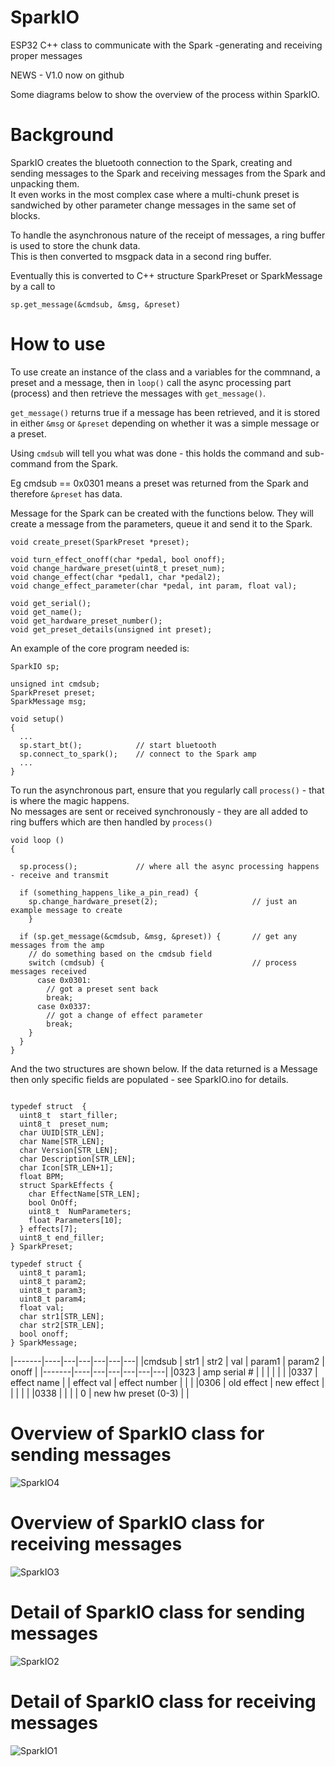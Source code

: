 # SparkIO   

ESP32 C++ class to communicate with the Spark -generating and receiving proper messages   

NEWS  - V1.0 now on github

Some diagrams below to show the overview of the process within SparkIO.   


# Background   

SparkIO creates the bluetooth connection to the Spark, creating and sending messages to the Spark and receiving messages from the Spark and unpacking them.   
It even works in the most complex case where a multi-chunk preset is sandwiched by other parameter change messages in the same set of blocks.   

To handle the asynchronous nature of the receipt of messages, a ring buffer is used to store the chunk data.  
This is then converted to msgpack data in a second ring buffer.  

Eventually this is converted to C++ structure SparkPreset or SparkMessage by a call to 

```
sp.get_message(&cmdsub, &msg, &preset)
```

# How to use   

To use create an instance of the class and a variables for the commnand, a preset and a message, then in ```loop()``` call the async processing part (process) and then retrieve the messages with ```get_message()```.    

```get_message()``` returns true if a message has been retrieved, and it is stored in either ```&msg``` or ```&preset``` depending on whether it was a simple message or a preset.   

Using ```cmdsub``` will tell you what was done - this holds the command and sub-command from the Spark.  

Eg cmdsub == 0x0301 means a preset was returned from the Spark and therefore ```&preset``` has data.  

Message for the Spark can be created with the functions below. They will create a message from the parameters, queue it and send it to the Spark.   

```
void create_preset(SparkPreset *preset);

void turn_effect_onoff(char *pedal, bool onoff);
void change_hardware_preset(uint8_t preset_num);
void change_effect(char *pedal1, char *pedal2);
void change_effect_parameter(char *pedal, int param, float val);

void get_serial();
void get_name();
void get_hardware_preset_number();
void get_preset_details(unsigned int preset);
```

An example of the core program needed is:

``` 
SparkIO sp;

unsigned int cmdsub;
SparkPreset preset;
SparkMessage msg;

void setup() 
{
  ...
  sp.start_bt();            // start bluetooth
  sp.connect_to_spark();    // connect to the Spark amp
  ...
}

```

To run the asynchronous part, ensure that you regularly call ```process()``` - that is where the magic happens.   
No messages are sent or received synchronously - they are all added to ring buffers which are then handled by ```process()```   

```  
void loop ()
{

  sp.process();             // where all the async processing happens - receive and transmit

  if (something_happens_like_a_pin_read) {
    sp.change_hardware_preset(2);                     // just an example message to create
    }

  if (sp.get_message(&cmdsub, &msg, &preset)) {       // get any messages from the amp
    // do something based on the cmdsub field
    switch (cmdsub) {                                 // process messages received
      case 0x0301:                                    
        // got a preset sent back
        break;
      case 0x0337:
        // got a change of effect parameter
        break;
    }
  }
}

```
And the two structures are shown below.  If the data returned is a Message then only specific fields are populated - see SparkIO.ino for details.

```

typedef struct  {
  uint8_t  start_filler;
  uint8_t  preset_num;
  char UUID[STR_LEN];
  char Name[STR_LEN];
  char Version[STR_LEN];
  char Description[STR_LEN];
  char Icon[STR_LEN+1];
  float BPM;
  struct SparkEffects {
    char EffectName[STR_LEN];
    bool OnOff;
    uint8_t  NumParameters;
    float Parameters[10];
  } effects[7];
  uint8_t end_filler;
} SparkPreset;

typedef struct {
  uint8_t param1;
  uint8_t param2;
  uint8_t param3;
  uint8_t param4;
  float val;
  char str1[STR_LEN];
  char str2[STR_LEN];
  bool onoff;
} SparkMessage;

```

|-------|----|---|---|---|---|---|
|cmdsub | str1 | str2 | val | param1 | param2 | onoff |
|-------|----|---|---|---|---|---|
|0323   | amp serial # | | | | | |
|0337   | effect name  |  | effect val | effect number | | |
|0306   | old effect | new effect | | | | |
|0338   |  | | | 0  | new hw preset (0-3) | |




# Overview of SparkIO class for sending messages   

![SparkIO4](https://github.com/paulhamsh/SparkIO/blob/main/SparkIO4.JPG)

# Overview of SparkIO class for receiving messages   

![SparkIO3](https://github.com/paulhamsh/SparkIO/blob/main/SparkIO3.JPG)

# Detail of SparkIO class for sending messages   

![SparkIO2](https://github.com/paulhamsh/SparkIO/blob/main/SparkIO2.JPG)

# Detail of SparkIO class for receiving messages   

![SparkIO1](https://github.com/paulhamsh/SparkIO/blob/main/SparkIO1.JPG)
